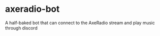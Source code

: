 # axeradio-bot
A half-baked bot that can connect to the AxeRadio stream and play music through discord
